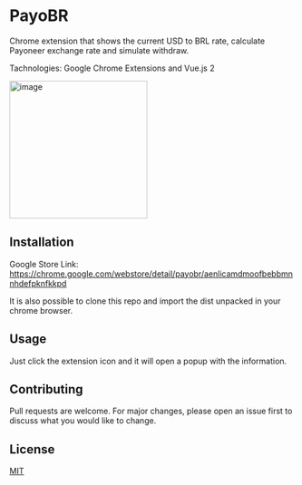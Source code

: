 # PayoBR

Chrome extension that shows the current USD to BRL rate, calculate Payoneer exchange rate and simulate withdraw.

Tachnologies: Google Chrome Extensions and Vue.js 2

<img width="243" alt="image" src="https://user-images.githubusercontent.com/29731180/157281547-dc554019-99ee-4b90-9a79-7153e0a6df11.png">


## Installation

Google Store Link:
https://chrome.google.com/webstore/detail/payobr/aenlicamdmoofbebbmnnhdefpknfkkpd


It is also possible to clone this repo and import the dist unpacked in your chrome browser.

## Usage
Just click the extension icon and it will open a popup with the information.

## Contributing
Pull requests are welcome. For major changes, please open an issue first to discuss what you would like to change.

## License
[MIT](https://choosealicense.com/licenses/mit/)
